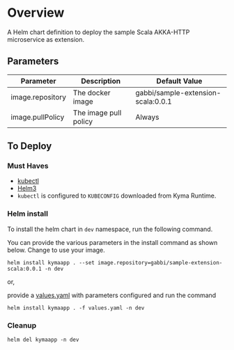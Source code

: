 # Overview

A Helm chart definition to deploy the sample Scala AKKA-HTTP microservice as extension.

## Parameters

| Parameter        | Description                                | Default Value                         |
| ---------------- | ------------------------------------------ | ------------------------------------- |
| image.repository | The docker image                           | gabbi/sample-extension-scala:0.0.1    |
| image.pullPolicy | The image pull policy                      | Always                                |

## To Deploy

### Must Haves

* [kubectl](https://kubernetes.io/docs/tasks/tools/install-kubectl/)
* [Helm3](https://helm.sh/docs/intro/install/)
* `kubectl` is configured to `KUBECONFIG` downloaded from Kyma Runtime.

### Helm install

To install the helm chart in `dev` namespace, run the following command.

You can provide the various parameters in the install command as shown below. Change to use your image.

```shell script
helm install kymaapp . --set image.repository=gabbi/sample-extension-scala:0.0.1 -n dev
```

or,

provide a [values.yaml](./values.yaml) with parameters configured and run the command

```shell script
helm install kymaapp . -f values.yaml -n dev
```

### Cleanup

```shell script
helm del kymaapp -n dev
```
